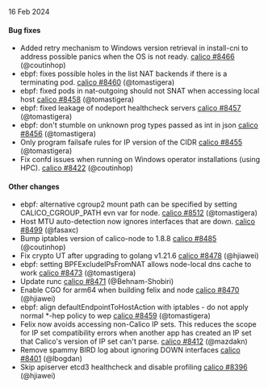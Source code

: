 16 Feb 2024

#### Bug fixes

 - Added retry mechanism to Windows version retrieval in install-cni to address possible panics when the OS is not ready. [calico #8466](https://github.com/projectcalico/calico/pull/8466) (@coutinhop)
 - ebpf: fixes possible holes in the list NAT backends if there is a terminating pod. [calico #8460](https://github.com/projectcalico/calico/pull/8460) (@tomastigera)
 - ebpf: fixed pods in nat-outgoing should not SNAT when accessing local host [calico #8458](https://github.com/projectcalico/calico/pull/8458) (@tomastigera)
 - ebpf: fixed leakage of nodeport healthcheck servers [calico #8457](https://github.com/projectcalico/calico/pull/8457) (@tomastigera)
 - ebpf: don't stumble on unknown prog types passed as int in json [calico #8456](https://github.com/projectcalico/calico/pull/8456) (@tomastigera)
 - Only program failsafe rules for IP version of the CIDR [calico #8455](https://github.com/projectcalico/calico/pull/8455) (@tomastigera)
 - Fix confd issues when running on Windows operator installations (using HPC). [calico #8422](https://github.com/projectcalico/calico/pull/8422) (@coutinhop)

#### Other changes

 - ebpf: alternative cgroup2 mount path can be specified by setting CALICO_CGROUP_PATH evn var for node. [calico #8512](https://github.com/projectcalico/calico/pull/8512) (@tomastigera)
 - Host MTU auto-detection now ignores interfaces that are down. [calico #8499](https://github.com/projectcalico/calico/pull/8499) (@fasaxc)
 - Bump iptables version of calico-node to 1.8.8 [calico #8485](https://github.com/projectcalico/calico/pull/8485) (@coutinhop)
 - Fix crypto UT after upgrading to golang v1.21.6 [calico #8478](https://github.com/projectcalico/calico/pull/8478) (@hjiawei)
 - ebpf: setting BPFExcludeIPsFromNAT allows node-local dns cache to work [calico #8473](https://github.com/projectcalico/calico/pull/8473) (@tomastigera)
 - Update runc [calico #8471](https://github.com/projectcalico/calico/pull/8471) (@Behnam-Shobiri)
 - Enable CGO for arm64 when building felix and node [calico #8470](https://github.com/projectcalico/calico/pull/8470) (@hjiawei)
 - ebpf: align defaultEndpointToHostAction with iptables - do not apply normal *-hep policy to wep [calico #8459](https://github.com/projectcalico/calico/pull/8459) (@tomastigera)
 - Felix now avoids accessing non-Calico IP sets. This reduces the scope for IP set compatibility errors when another app has created an IP set that Calico's version of IP set can't parse. [calico #8412](https://github.com/projectcalico/calico/pull/8412) (@mazdakn)
 - Remove spammy BIRD log about ignoring DOWN interfaces [calico #8401](https://github.com/projectcalico/calico/pull/8401) (@lbogdan)
 - Skip apiserver etcd3 healthcheck and disable profiling [calico #8396](https://github.com/projectcalico/calico/pull/8396) (@hjiawei)
